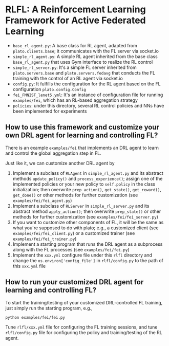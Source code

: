 # RLFL: A Reinforcement Learning Framework for Active Federated Learning

- `base_rl_agent.py`: A base class for RL agent, adapted from `plato.clients.base`; it communicates with the FL server via socket.io
- `simple_rl_agent.py`: A simple RL agent inherited from the base class `base_rl_agent.py` that uses Gym interface to realize the RL control
- `simple_rl_server.py`: It's a simple FL server inherited from `plato.servers.base` and `plato.servers.fedavg` that conducts the FL training with the control of an RL agent via socket.io
- `config.py`: It fulfills the configuration for the RL agent based on the FL configuration `plato.config.Config`
- `fei_FMNIST_lenet5.yml`: It's an instance of configuration file for running `examples/fei`, which has an RL-based aggregation strategy
- `policies`: under this directory, several RL control policies and NNs have been implemented for experiments


## How to use this framework and customize your own DRL agent for learning and controlling FL?

There is an example `examples/fei` that implements an DRL agent to learn and control the global aggregation step in FL.

Just like it, we can customize another DRL agent by

1. Implement a subclass of `RLAgent` in `simple_rl_agent.py` and its abstract methods `update_policy()` and `process_experience()`; assign one of the implemented policies or your new policy to `self.policy` in the class initialization; then overwrite `prep_action()`, `get_state()`, `get_reward()`, `get_done()` or other methods for further customization (see `examples/fei/fei_agent.py`)
2. Implement a subclass of `RLServer` in `simple_rl_server.py` and its abstract method `apply_action()`; then overwrite `prep_state()` or other methods for further customization (see `examples/fei/fei_server.py`)
3. If you want to customize other components of FL, it will be the same as what you're supposed to do with plato; e.g., a customized client (see `examples/fei/fei_client.py`) or a customized trainer (see `examples/fei/fei_trainer.py`)
4. Implement a starting program that runs the DRL agent as a subprocess along with the FL processes (see `examples/fei/fei.py`)
5. Implement the `xxx.yml` configure file under this `rlfl` directory and change the `os.environ['config_file']` in `rlfl/config.py` to the path of this `xxx.yml` file


## How to run your customized DRL agent for learning and controlling FL?

To start the training/testing of your customized DRL-controlled FL training, just simply run the starting program, e.g.,

```
python examples/fei/fei.py 
```


Tune `rlfl/xxx.yml` file for configuring the FL training sessions, and tune `rlfl/config.py` file for configuring the policy and training/testing of the RL agent.

